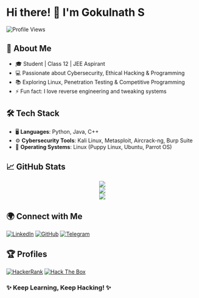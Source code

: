 # Hi there! 👋 I'm Gokulnath S

![Profile Views](https://komarev.com/ghpvc/?username=your-username&color=blue)

## 🚀 About Me
- 🎓 Student | Class 12 | JEE Aspirant
- 💻 Passionate about Cybersecurity, Ethical Hacking & Programming
- 📚 Exploring Linux, Penetration Testing & Competitive Programming
- ⚡ Fun fact: I love reverse engineering and tweaking systems

## 🛠 Tech Stack
- 🖥 **Languages**: Python, Java, C++
- ⚙ **Cybersecurity Tools**: Kali Linux, Metasploit, Aircrack-ng, Burp Suite
- 🐧 **Operating Systems**: Linux (Puppy Linux, Ubuntu, Parrot OS)

## 📈 GitHub Stats
<p align="center">
  <img src="https://streak-stats.demolab.com?user=GOKULNATH2078&theme=radical&hide_border=true"/><br>
  <img src="https://github-readme-stats.vercel.app/api/top-langs/?username=GOKULNATH2078&layout=compact&theme=radical&hide_border=true"/><br>
  <img src="https://github-readme-stats.vercel.app/api?username=GOKULNATH2078&show_icons=true&theme=radical&hide_border=true"/>
</p>

## 🌍 Connect with Me
[![LinkedIn](https://img.shields.io/badge/LinkedIn-blue?style=for-the-badge&logo=linkedin)](https://linkedin.com/in/your-profile)
[![GitHub](https://img.shields.io/badge/GitHub-black?style=for-the-badge&logo=github)](https://github.com/GOKULNATH2078)
[![Telegram](https://img.shields.io/badge/Telegram-blue?style=for-the-badge&logo=telegram)](https://t.me/your-telegram)

## 🏆 Profiles
[![HackerRank](https://img.shields.io/badge/HackerRank-2EC866?style=for-the-badge&logo=hackerrank&logoColor=white)](https://www.hackerrank.com/profile/gokulnath_07)
[![Hack The Box](https://img.shields.io/badge/Hack%20The%20Box-9FEF00?style=for-the-badge&logo=hack-the-box&logoColor=white)](https://www.hackthebox.com/profile/your-actual-htb-id)

### ✨ Keep Learning, Keep Hacking! ✨

